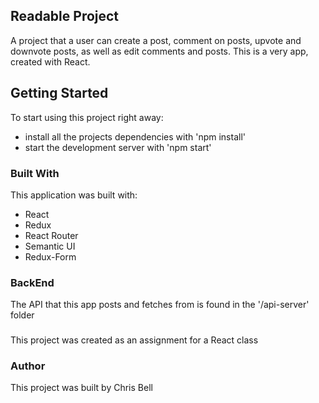 ## Readable Project

A project that a user can create a post, comment on posts, upvote and downvote posts, as well as edit comments and posts. This is a very app, created with React.

## Getting Started

To start using this project right away: 

* install all the projects dependencies with 'npm install'
* start the development server with 'npm start'

### Built With

This application was built with:

* React
* Redux
* React Router
* Semantic UI
* Redux-Form

### BackEnd

The API that this app posts and fetches from is found in the '/api-server' folder

###

This project was created as an assignment for a React class

### Author

This project was built by Chris Bell
